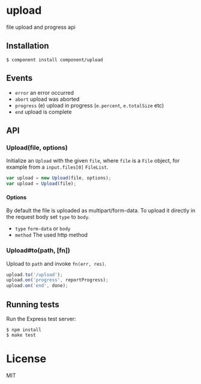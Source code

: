 
# upload

  file upload and progress api

## Installation

    $ component install component/upload

## Events

  - `error` an error occurred
  - `abort` upload was aborted
  - `progress` (e) upload in progress (`e.percent`, `e.totalSize` etc)
  - `end` upload is complete

## API

### Upload(file, options)

  Initialize an `Upload` with the given `file`, where `file`
  is a `File` object, for example from a `input.files[0]` `FileList`.

```js
var upload = new Upload(file, options);
var upload = Upload(file);
```

#### Options

  By default the file is uploaded as multipart/form-data.
  To upload it directly in the request body set `type` to `body`.
  
  - `type`            `form-data` or `body`
  - `method`          The used http method

### Upload#to(path, [fn])

  Upload to `path` and invoke `fn(err, res)`.

```js
upload.to('/upload');
upload.on('progress', reportProgress);
upload.on('end', done);
```

## Running tests

  Run the Express test server:

```
$ npm install
$ make test
```

# License

  MIT


